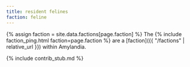 ```yaml
---
title: resident felines
faction: feline
---
```


{% assign faction = site.data.factions[page.faction] %}
The {% include faction_ping.html faction=page.faction %} are a [faction]({{ "/factions" | relative_url }}) within Amylandia.

{% include contrib_stub.md %}
